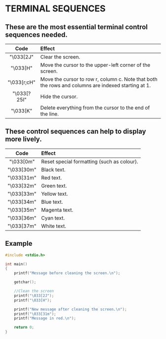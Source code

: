 # TERMINAL SEQUENCES

## These are the most essential terminal control sequences needed.

| Code | Effect |
| :---: | :--- |
| "\033[2J" | Clear the screen. |
| "\033[H" | Move the cursor to the upper-left corner of the screen. |
| "\033[r;cH" | Move the cursor to row r, column c. Note that both the rows and columns are indexed starting at 1. |
| "\033[?25l" | Hide the cursor. |
| "\033[K" | Delete everything from the cursor to the end of the line. |

## These control sequences can help to display more lively.

| Code | Effect |
| :---: | :--- |
| "\033[0m" | Reset special formatting (such as colour). |
| "\033[30m" | Black text. |
| "\033[31m" | Red text. |
| "\033[32m" | Green text. |
| "\033[33m" | Yellow text. |
| "\033[34m" | Blue text. |
| "\033[35m" | Magenta text. |
| "\033[36m" | Cyan text. |
| "\033[37m" | White text. |

## Example

```c
#include <stdio.h>

int main()
{
	printf("Message before cleaning the screen.\n");

	getchar();

	//Clean the screen
	printf("\033[2J");
	printf("\033[H");

	printf("New message after cleaning the screen.\n");
	printf("\033[31m");
	printf("Message in red.\n");

	return 0;
}
```
